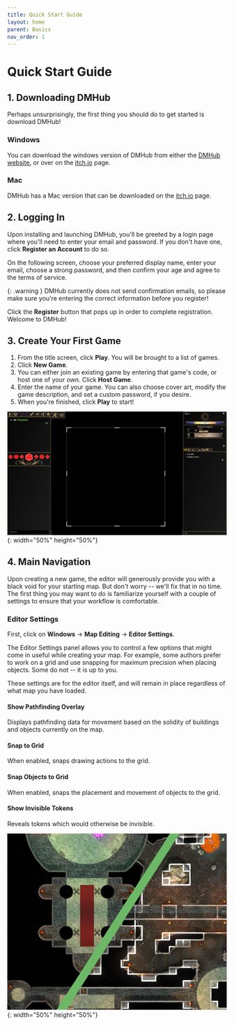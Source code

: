 ```yaml
---
title: Quick Start Guide
layout: home
parent: Basics
nav_order: 1
---
```


# Quick Start Guide

## 1. Downloading DMHub

Perhaps unsurprisingly, the first thing you should do to get started is download DMHub!

### Windows
You can download the windows version of DMHub from either the [DMHub website], or over on the [itch.io] page.

### Mac
DMHub has a Mac version that can be downloaded on the [itch.io] page.

## 2. Logging In

Upon installing and launching DMHub, you'll be greeted by a login page where you'll need to enter your email and password. If you don't have one, click **Register an Account** to do so.

On the following screen, choose your preferred display name, enter your email, choose a strong password, and then confirm your age and agree to the terms of service.

{: .warning }
DMHub currently does not send confirmation emails, so please make sure you're entering the correct information before you register!

Click the **Register** button that pops up in order to complete registration. Welcome to DMHub!

## 3. Create Your First Game

1. From the title screen, click **Play**. You will be brought to a list of games. 
2. Click **New Game**.
3. You can either join an existing game by entering that game's code, or host one of your own. Click **Host Game**.
4. Enter the name of your game. You can also choose cover art, modify the game description, and set a custom password, if you desire.
5. When you're finished, click **Play** to start!


![Starting Screen](bas-quickstart-view.png){: width="50%" height="50%"}

## 4. Main Navigation

Upon creating a new game, the editor will generously provide you
with a black void for your starting map. But don't worry -- we'll fix
that in no time. The first thing you may want to do is familiarize
yourself with a couple of settings to ensure that your workflow is
comfortable.


<!--<!-- <img src="Images/overview.png" style="width:16cm" /> -->

### Editor Settings

First, click on **Windows** -> **Map Editing** -> **Editor Settings**.

The Editor Settings panel allows you to control a few options that might
come in useful while creating your map. For example, some authors prefer
to work on a grid and use snapping for maximum precision when placing
objects. Some do not -- it is up to you.

These settings are for the editor itself, and will remain in place
regardless of what map you have loaded.

#### Show Pathfinding Overlay

Displays pathfinding data for movement based on the solidity of
buildings and objects currently on the map.

#### Snap to Grid

When enabled, snaps drawing actions to the grid.

#### Snap Objects to Grid

When enabled, snaps the placement and movement of objects to the grid.

#### Show Invisible Tokens

Reveals tokens which would otherwise be invisible.

![Pathfinding Overlay](bas-quickstart-pathfinding.png){: width="50%" height="50%"}

[DMHub website]: https://dmhubapp.com/
[itch.io]: https://dmlabs.itch.io/dmhub
